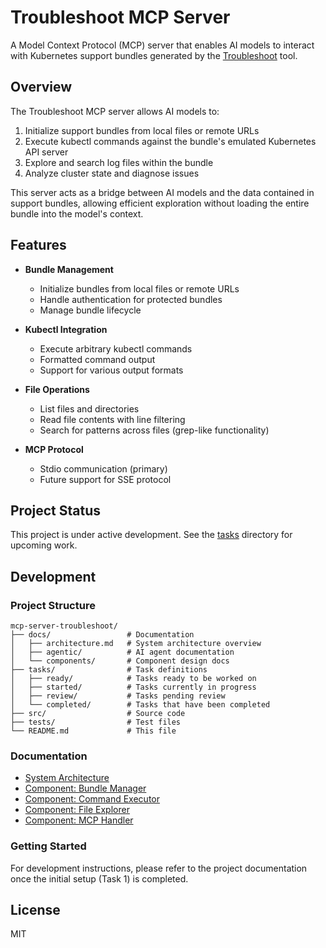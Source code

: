 # Troubleshoot MCP Server

A Model Context Protocol (MCP) server that enables AI models to interact with Kubernetes support bundles generated by the [Troubleshoot](https://troubleshoot.sh/) tool.

## Overview

The Troubleshoot MCP server allows AI models to:

1. Initialize support bundles from local files or remote URLs
2. Execute kubectl commands against the bundle's emulated Kubernetes API server
3. Explore and search log files within the bundle
4. Analyze cluster state and diagnose issues

This server acts as a bridge between AI models and the data contained in support bundles, allowing efficient exploration without loading the entire bundle into the model's context.

## Features

- **Bundle Management**
  - Initialize bundles from local files or remote URLs
  - Handle authentication for protected bundles
  - Manage bundle lifecycle

- **Kubectl Integration**
  - Execute arbitrary kubectl commands
  - Formatted command output
  - Support for various output formats

- **File Operations**
  - List files and directories
  - Read file contents with line filtering
  - Search for patterns across files (grep-like functionality)

- **MCP Protocol**
  - Stdio communication (primary)
  - Future support for SSE protocol

## Project Status

This project is under active development. See the [tasks](tasks/ready/) directory for upcoming work.

## Development

### Project Structure

```
mcp-server-troubleshoot/
├── docs/                 # Documentation
│   ├── architecture.md   # System architecture overview
│   ├── agentic/          # AI agent documentation
│   └── components/       # Component design docs
├── tasks/                # Task definitions
│   ├── ready/            # Tasks ready to be worked on
│   ├── started/          # Tasks currently in progress
│   ├── review/           # Tasks pending review
│   └── completed/        # Tasks that have been completed
├── src/                  # Source code
├── tests/                # Test files
└── README.md             # This file
```

### Documentation

- [System Architecture](docs/architecture.md)
- [Component: Bundle Manager](docs/components/bundle-manager.md)
- [Component: Command Executor](docs/components/command-executor.md)
- [Component: File Explorer](docs/components/file-explorer.md)
- [Component: MCP Handler](docs/components/mcp-handler.md)

### Getting Started

For development instructions, please refer to the project documentation once the initial setup (Task 1) is completed.

## License

MIT